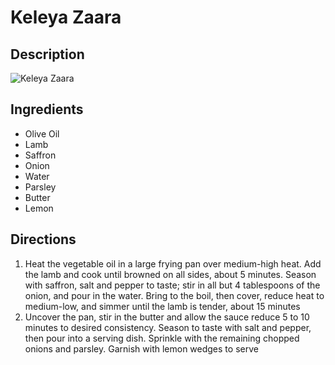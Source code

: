 # Keleya Zaara

## Description
![Keleya Zaara](https://www.themealdb.com/images/media/meals/8x09hy1560460923.jpg "Keleya Zaara")

## Ingredients
- Olive Oil
- Lamb
- Saffron
- Onion
- Water
- Parsley
- Butter
- Lemon

## Directions
1. Heat the vegetable oil in a large frying pan over medium-high heat. Add the lamb and cook until browned on all sides, about 5 minutes. Season with saffron, salt and pepper to taste; stir in all but 4 tablespoons of the onion, and pour in the water. Bring to the boil, then cover, reduce heat to medium-low, and simmer until the lamb is tender, about 15 minutes
2. Uncover the pan, stir in the butter and allow the sauce reduce 5 to 10 minutes to desired consistency. Season to taste with salt and pepper, then pour into a serving dish. Sprinkle with the remaining chopped onions and parsley. Garnish with lemon wedges to serve
